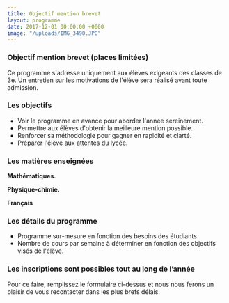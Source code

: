 ```yaml
---
title: Objectif mention brevet
layout: programme
date: 2017-12-01 00:00:00 +0000
image: "/uploads/IMG_3490.JPG"
---
```

### Objectif mention brevet (places limitées)

Ce programme s'adresse uniquement aux élèves exigeants des classes de  3e. Un entretien sur les motivations de l'élève sera réalisé avant toute admission.

### Les objectifs

* Voir le programme en avance pour aborder l'année sereinement.
* Permettre aux élèves d'obtenir la meilleure mention possible.
* Renforcer sa méthodologie pour gagner en rapidité et clarté.
* Préparer l'élève aux attentes du lycée.

### Les matières enseignées

**Mathématiques.**

**Physique-chimie.**

**Français**

### Les détails du programme

* Programme sur-mesure en fonction des besoins des étudiants
* Nombre de cours par semaine à déterminer en fonction des objectifs visés de l'élève.

### **Les inscriptions sont possibles tout au long de l’année**

Pour ce faire, remplissez le formulaire ci-dessus et nous nous ferons un plaisir de vous recontacter dans les plus brefs délais.